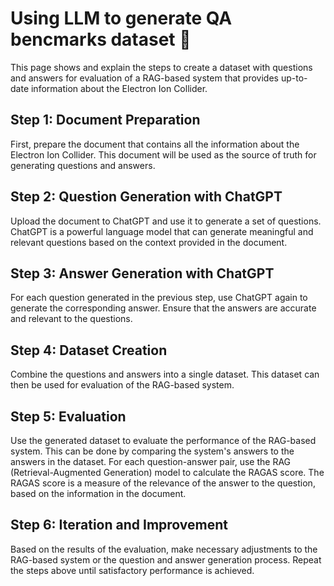 # Using LLM to generate QA bencmarks dataset 🧞

This page shows and explain the steps to create a dataset with questions and answers for evaluation of a RAG-based system that provides up-to-date information about the Electron Ion Collider.

## Step 1: Document Preparation

First, prepare the document that contains all the information about the Electron Ion Collider. This document will be used as the source of truth for generating questions and answers.

## Step 2: Question Generation with ChatGPT

Upload the document to ChatGPT and use it to generate a set of questions. ChatGPT is a powerful language model that can generate meaningful and relevant questions based on the context provided in the document.

## Step 3: Answer Generation with ChatGPT

For each question generated in the previous step, use ChatGPT again to generate the corresponding answer. Ensure that the answers are accurate and relevant to the questions.

## Step 4: Dataset Creation

Combine the questions and answers into a single dataset. This dataset can then be used for evaluation of the RAG-based system.

## Step 5: Evaluation

Use the generated dataset to evaluate the performance of the RAG-based system. This can be done by comparing the system's answers to the answers in the dataset. For each question-answer pair, use the RAG (Retrieval-Augmented Generation) model to calculate the RAGAS score. The RAGAS score is a measure of the relevance of the answer to the question, based on the information in the document.

## Step 6: Iteration and Improvement

Based on the results of the evaluation, make necessary adjustments to the RAG-based system or the question and answer generation process. Repeat the steps above until satisfactory performance is achieved.